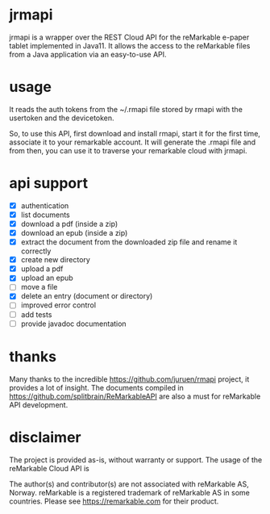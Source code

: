 # jrmapi
jrmapi is a wrapper over the REST Cloud API for the reMarkable e-paper tablet implemented in Java11. It allows the access to the reMarkable files from a Java application via an easy-to-use API.

# usage
It reads the auth tokens from the ~/.rmapi file stored by rmapi with the usertoken and the devicetoken.

So, to use this API, first download and install rmapi, start it for the first time, associate it to your remarkable account. It will generate the .rmapi file and from then, you can use it to traverse your remarkable cloud with jrmapi.

# api support
- [x] authentication
- [x] list documents
- [x] download a pdf (inside a zip)
- [x] download an epub (inside a zip)
- [x] extract the document from the downloaded zip file and rename it correctly
- [x] create new directory
- [x] upload a pdf
- [x] upload an epub
- [ ] move a file
- [x] delete an entry (document or directory)
- [ ] improved error control
- [ ] add tests
- [ ] provide javadoc documentation

# thanks
Many thanks to the incredible https://github.com/juruen/rmapi project, it provides a lot of insight. The documents compiled in https://github.com/splitbrain/ReMarkableAPI are also a must for reMarkable API development.

# disclaimer
The project is provided as-is, without warranty or support. The usage of the reMarkable Cloud API is

The author(s) and contributor(s) are not associated with reMarkable AS, Norway. reMarkable is a registered trademark of reMarkable AS in some countries. Please see https://remarkable.com for their product.
